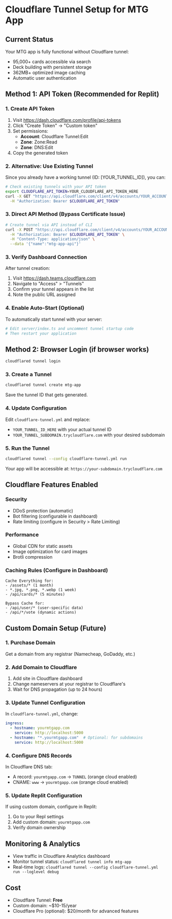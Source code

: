 # Cloudflare Tunnel Setup for MTG App

## Current Status
Your MTG app is fully functional without Cloudflare tunnel:
- 95,000+ cards accessible via search
- Deck building with persistent storage
- 362MB+ optimized image caching
- Automatic user authentication

## Method 1: API Token (Recommended for Replit)

### 1. Create API Token
1. Visit https://dash.cloudflare.com/profile/api-tokens
2. Click "Create Token" → "Custom token"
3. Set permissions:
   - **Account**: Cloudflare Tunnel:Edit
   - **Zone**: Zone:Read
   - **Zone**: DNS:Edit
4. Copy the generated token

### 2. Alternative: Use Existing Tunnel
Since you already have a working tunnel (ID: [YOUR_TUNNEL_ID]), you can:

```bash
# Check existing tunnels with your API token
export CLOUDFLARE_API_TOKEN=YOUR_CLOUDFLARE_API_TOKEN_HERE
curl -X GET "https://api.cloudflare.com/client/v4/accounts/YOUR_ACCOUNT_ID_HERE/cfd_tunnel" \
  -H "Authorization: Bearer $CLOUDFLARE_API_TOKEN"
```

### 3. Direct API Method (Bypass Certificate Issue)
```bash
# Create tunnel via API instead of CLI
curl -X POST "https://api.cloudflare.com/client/v4/accounts/YOUR_ACCOUNT_ID_HERE/cfd_tunnel" \
  -H "Authorization: Bearer $CLOUDFLARE_API_TOKEN" \
  -H "Content-Type: application/json" \
  --data '{"name":"mtg-app-api"}'
```

### 3. Verify Dashboard Connection
After tunnel creation:
1. Visit https://dash.teams.cloudflare.com
2. Navigate to "Access" > "Tunnels"  
3. Confirm your tunnel appears in the list
4. Note the public URL assigned

### 4. Enable Auto-Start (Optional)
To automatically start tunnel with your server:
```bash
# Edit server/index.ts and uncomment tunnel startup code
# Then restart your application
```

## Method 2: Browser Login (if browser works)
```bash
cloudflared tunnel login
```

### 3. Create a Tunnel
```bash
cloudflared tunnel create mtg-app
```
Save the tunnel ID that gets generated.

### 4. Update Configuration
Edit `cloudflare-tunnel.yml` and replace:
- `YOUR_TUNNEL_ID_HERE` with your actual tunnel ID
- `YOUR_TUNNEL_SUBDOMAIN.trycloudflare.com` with your desired subdomain

### 5. Run the Tunnel
```bash
cloudflared tunnel --config cloudflare-tunnel.yml run
```

Your app will be accessible at: `https://your-subdomain.trycloudflare.com`

## Cloudflare Features Enabled

### Security
- DDoS protection (automatic)
- Bot filtering (configurable in dashboard)
- Rate limiting (configure in Security > Rate Limiting)

### Performance  
- Global CDN for static assets
- Image optimization for card images
- Brotli compression

### Caching Rules (Configure in Dashboard)
```
Cache Everything for:
- /assets/* (1 month)
- *.jpg, *.png, *.webp (1 week)
- /api/cards/* (5 minutes)

Bypass Cache for:
- /api/user/* (user-specific data)
- /api/*/vote (dynamic actions)
```

## Custom Domain Setup (Future)

### 1. Purchase Domain
Get a domain from any registrar (Namecheap, GoDaddy, etc.)

### 2. Add Domain to Cloudflare
1. Add site in Cloudflare dashboard
2. Change nameservers at your registrar to Cloudflare's
3. Wait for DNS propagation (up to 24 hours)

### 3. Update Tunnel Configuration
In `cloudflare-tunnel.yml`, change:
```yaml
ingress:
  - hostname: yourmtgapp.com
    service: http://localhost:5000
  - hostname: "*.yourmtgapp.com"  # Optional: for subdomains
    service: http://localhost:5000
```

### 4. Configure DNS Records
In Cloudflare DNS tab:
- A record: `yourmtgapp.com` -> `TUNNEL` (orange cloud enabled)
- CNAME: `www` -> `yourmtgapp.com` (orange cloud enabled)

### 5. Update Replit Configuration
If using custom domain, configure in Replit:
1. Go to your Repl settings
2. Add custom domain: `yourmtgapp.com`
3. Verify domain ownership

## Monitoring & Analytics
- View traffic in Cloudflare Analytics dashboard
- Monitor tunnel status: `cloudflared tunnel info mtg-app`
- Real-time logs: `cloudflared tunnel --config cloudflare-tunnel.yml run --loglevel debug`

## Cost
- Cloudflare Tunnel: **Free**
- Custom domain: ~$10-15/year
- Cloudflare Pro (optional): $20/month for advanced features
